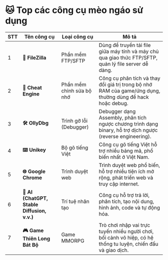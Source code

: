 # 🐱 Top các công cụ mèo ngáo sử dụng

| STT | Tên công cụ | Loại công cụ | Mô tả |
|-----|-------------|--------------|-------|
| 1 | **📂 FileZilla** | Phần mềm FTP/SFTP | Dùng để truyền tải file giữa máy tính và máy chủ qua giao thức FTP/SFTP, quản lý file server dễ dàng. |
| 2 | **🎯 Cheat Engine** | Phần mềm chỉnh sửa bộ nhớ | Công cụ phân tích và thay đổi giá trị trong bộ nhớ RAM của game/ứng dụng, thường dùng để hack hoặc debug. |
| 3 | **🛠 OllyDbg** | Trình gỡ lỗi (Debugger) | Debugger dạng Assembly, phân tích ngược chương trình dạng binary, hỗ trợ dịch ngược (reverse engineering). |
| 4 | **⌨️ Unikey** | Bộ gõ tiếng Việt | Công cụ gõ tiếng Việt hỗ trợ nhiều bảng mã, phổ biến nhất ở Việt Nam. |
| 5 | **🌐 Google Chrome** | Trình duyệt web | Trình duyệt web phổ biến, hỗ trợ nhiều tiện ích mở rộng, phát triển web và truy cập internet. |
| 6 | **🤖 AI (ChatGPT, Stable Diffusion, v.v.)** | Trí tuệ nhân tạo | Công cụ hỗ trợ trả lời, phân tích, tạo nội dung, hình ảnh, code và tự động hóa. |
| 7 | **🎮 Game Thiên Long Bát Bộ** | Game MMORPG | Trò chơi nhập vai trực tuyến nhiều người chơi, bối cảnh võ hiệp, có hệ thống tu luyện, chiến đấu và giao dịch. |
